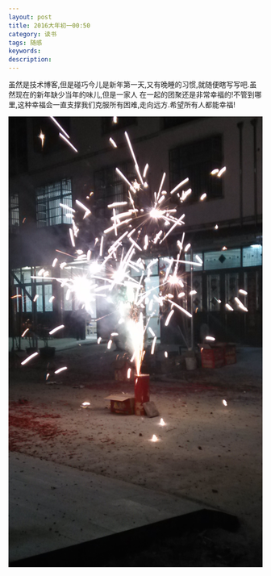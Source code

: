 ```yaml
---
layout: post
title: 2016大年初一00:50
category: 读书
tags: 随感
keywords:
description:
---
```


虽然是技术博客,但是碰巧今儿是新年第一天,又有晚睡的习惯,就随便瞎写写吧.虽然现在的新年缺少当年的味儿,但是一家人
在一起的团聚还是非常幸福的!不管到哪里,这种幸福会一直支撑我们克服所有困难,走向远方.希望所有人都能幸福!

![1](/public/img/grocery/2016-new-year.jpg)